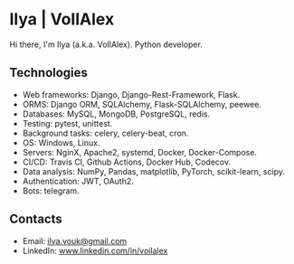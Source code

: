 # Ilya | VoIlAlex

Hi there, I'm Ilya (a.k.a. VoIlAlex). Python developer. 

## Technologies

* Web frameworks: Django, Django-Rest-Framework, Flask.
* ORMS: Django ORM, SQLAlchemy, Flask-SQLAlchemy, peewee.
* Databases: MySQL, MongoDB, PostgreSQL, redis.
* Testing: pytest, unittest.
* Background tasks: celery, celery-beat, cron.
* OS: Windows, Linux.
* Servers: NginX, Apache2, systemd, Docker, Docker-Compose.
* CI/CD: Travis CI, Github Actions, Docker Hub, Codecov.
* Data analysis: NumPy, Pandas, matplotlib, PyTorch, scikit-learn, scipy.
* Authentication: JWT, OAuth2.
* Bots: telegram.

## Contacts

- Email: ilya.vouk@gmail.com
- LinkedIn: www.linkedin.com/in/voilalex
